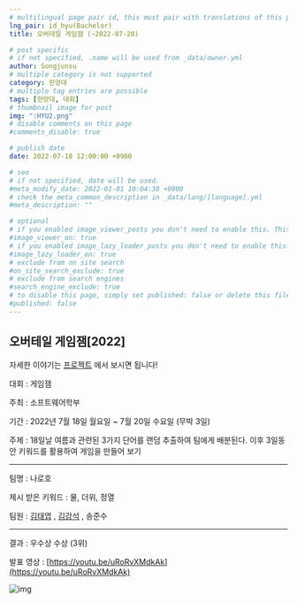 ```yaml
---
# multilingual page pair id, this must pair with translations of this page. (This name must be unique)
lng_pair: id_hyu(Bachelor)
title: 오버테일 게임잼 (~2022-07-20)

# post specific
# if not specified, .name will be used from _data/owner.yml
author: Songjunsu
# multiple category is not supported
category: 한양대
# multiple tag entries are possible
tags: [한양대, 대회]
# thumbnail image for post
img: ":HYU2.png"
# disable comments on this page
#comments_disable: true

# publish date
date: 2022-07-18 12:00:00 +0900

# seo
# if not specified, date will be used.
#meta_modify_date: 2022-01-01 10:04:30 +0900
# check the meta_common_description in _data/lang/[language].yml
#meta_description: ""

# optional
# if you enabled image_viewer_posts you don't need to enable this. This is only if image_viewer_posts = false
#image_viewer_on: true
# if you enabled image_lazy_loader_posts you don't need to enable this. This is only if image_lazy_loader_posts = false
#image_lazy_loader_on: true
# exclude from on site search
#on_site_search_exclude: true
# exclude from search engines
#search_engine_exclude: true
# to disable this page, simply set published: false or delete this file
#published: false
---
```

<!-- outline-start -->
## 오버테일 게임잼[2022]

자세한 이야기는 [프로젝트](https://junsusong98.github.io/ko/tabs/projects.html#id_club) 에서 보시면 됩니다!

대회 : 게임잼

주최 : 소프트웨어학부

기간 : 2022년 7월 18일 월요일 ~ 7월 20일 수요일 (무박 3일)

주제 : 18일날 여름과 관련된 3가지 단어를 랜덤 추출하여 팀에게 배분된다. 이후 3일동안 키워드를 활용하여 게임을 만들어 보기

***

팀명 : 나로호

제시 받은 키워드 : 물, 더위, 정열

팀원 : [김태엽](https://blog.naver.com/bible20141) , [김강석](https://yh2424.github.io/people/kangseokkim/) , 송준수

***

결과 : 우수상 수상 (3위)

발표 영상 : [https://youtu.be/uRoRvXMdkAk](https://youtu.be/uRoRvXMdkAk)

![img](:Overtail.jpg)

<!-- ![img](:IC-PBL(2021)_info.png){: width="300" height="300"}

![img](:IC-PBL(2021)_prove.png){: width="300" height="300"}

![img](:IC-pbl.png) -->